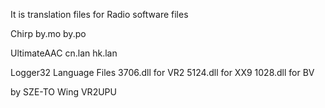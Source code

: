 It is translation files for Radio software files

Chirp
by.mo by.po

UltimateAAC
cn.lan hk.lan

Logger32 Language Files
 3706.dll for VR2 
 5124.dll for XX9 
 1028.dll for BV 

by SZE-TO Wing VR2UPU

